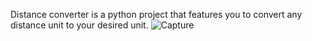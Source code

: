 Distance converter is a python project that features you to convert any distance unit to your desired unit.
![Capture](https://user-images.githubusercontent.com/87219816/127522479-68d60eea-0e81-4ecd-acde-a468244b90e3.PNG)


